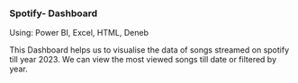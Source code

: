 ### **Spotify- Dashboard**

Using: Power BI, Excel, HTML, Deneb

This Dashboard helps us to visualise the data of songs streamed on spotify till year 2023. 
We can view the most viewed songs till date or filtered by year.





